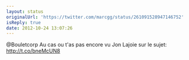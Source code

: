 ```yaml
---
layout: status
originalUrl: 'https://twitter.com/marcgg/status/261091528947146752'
isReply: true
date: 2012-10-24 13:07:26
---
```


@Bouletcorp Au cas ou t'as pas encore vu Jon Lajoie sur le sujet: http://t.co/bneMcUN8
